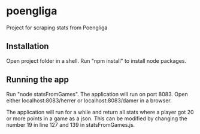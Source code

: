 # poengliga
Project for scraping stats from Poengliga

## Installation
Open project folder in a shell. Run "npm install" to install node packages.

## Running the app
Run "node statsFromGames". The application will run on port 8083. 
Open either localhost:8083/herrer or localhost:8083/damer in a browser.

The application will run for a while and return all stats where a 
player got 20 or more points in a game as a json. 
This can be modified by changing the number 19 in line 127 
and 139 in statsFromGames.js.